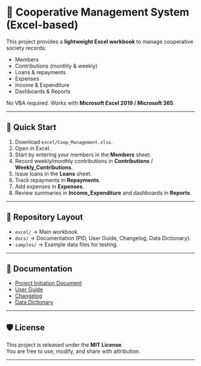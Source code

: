 # 🏦 Cooperative Management System (Excel-based)

This project provides a **lightweight Excel workbook** to manage cooperative society records:
- Members
- Contributions (monthly & weekly)
- Loans & repayments
- Expenses
- Income & Expenditure
- Dashboards & Reports

No VBA required. Works with **Microsoft Excel 2019 / Microsoft 365**.

---

## 🚀 Quick Start

1. Download `excel/Coop_Management.xlsx`.
2. Open in Excel.
3. Start by entering your members in the **Members** sheet.
4. Record weekly/monthly contributions in **Contributions** / **Weekly_Contributions**.
5. Issue loans in the **Loans** sheet.
6. Track repayments in **Repayments**.
7. Add expenses in **Expenses**.
8. Review summaries in **Income_Expenditure** and dashboards in **Reports**.

---

## 📂 Repository Layout

- `excel/` → Main workbook.  
- `docs/` → Documentation (PID, User Guide, Changelog, Data Dictionary).  
- `samples/` → Example data files for testing.  

---

## 📑 Documentation

- [Project Initiation Document](docs/PID.md)  
- [User Guide](docs/UserGuide.md)  
- [Changelog](docs/Changelog.md)  
- [Data Dictionary](docs/DataDictionary.md)  

---

## 🛡️ License

This project is released under the **MIT License**.  
You are free to use, modify, and share with attribution.  

---
